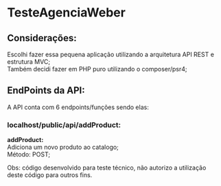 # TesteAgenciaWeber

## Considerações:

Escolhi fazer essa pequena aplicação utilizando a arquitetura API REST e estrutura MVC;<br/>
Também decidi fazer em PHP puro utilizando o composer/psr4;

## EndPoints da API:

A API conta com 6 endpoints/funções sendo elas:

### localhost/public/api/addProduct:

**addProduct:** <br/>
Adiciona um novo produto ao catalogo;<br/>
Método: POST;





Obs: código desenvolvido para teste técnico, não autorizo a utilização deste código para outros fins.